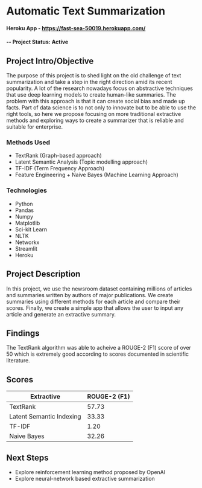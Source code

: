 # Automatic Text Summarization

#### Heroku App - https://fast-sea-50019.herokuapp.com/

#### -- Project Status: Active

## Project Intro/Objective

The purpose of this project is to shed light on the old challenge of text summarization and take a step in the right direction amid its recent popularity. A lot of the research nowadays focus on abstractive techniques that use deep learning models to create human-like summaries. The problem with this approach is that it can create social bias and made up facts. Part of data science is to not only to innovate but to be able to use the right tools, so here we propose focusing on more traditional extractive methods and exploring ways to create a summarizer that is reliable and suitable for enterprise. 

### Methods Used
* TextRank (Graph-based approach)
* Latent Semantic Analysis (Topic modelling approach)
* TF-IDF (Term Frequency Approach)
* Feature Engineering + Naive Bayes (Machine Learning Approach)

### Technologies
* Python
* Pandas
* Numpy
* Matplotlib
* Sci-kit Learn
* NLTK
* Networkx
* Streamlit
* Heroku

## Project Description

In this project, we use the newsroom dataset containing millions of articles and summaries written by authors of major publications. We create summaries using different methods for each article and compare their scores. Finally, we create a simple app that allows the user to input any article and generate an extractive summary. 

## Findings

The TextRank algorithm was able to acheive a ROUGE-2 (F1) score of over 50 which is extremely good according to scores documented in scientific literature. 



## Scores
| Extractive                       | ROUGE-2 (F1)   |
|----------------------------------|----------------|
| TextRank                         | 57.73    |
| Latent Semantic Indexing         | 33.33          |
| TF-IDF                           | 1.20         |
| Naive Bayes                      | 32.26          |



## Next Steps

* Explore reinforcement learning method proposed by OpenAI
* Explore neural-network based extractive summarization

